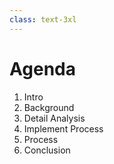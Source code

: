 ```yaml
---
class: text-3xl
---
```


# Agenda

1. Intro
2. Background
3. Detail Analysis
4. Implement Process
5. Process
6. Conclusion
